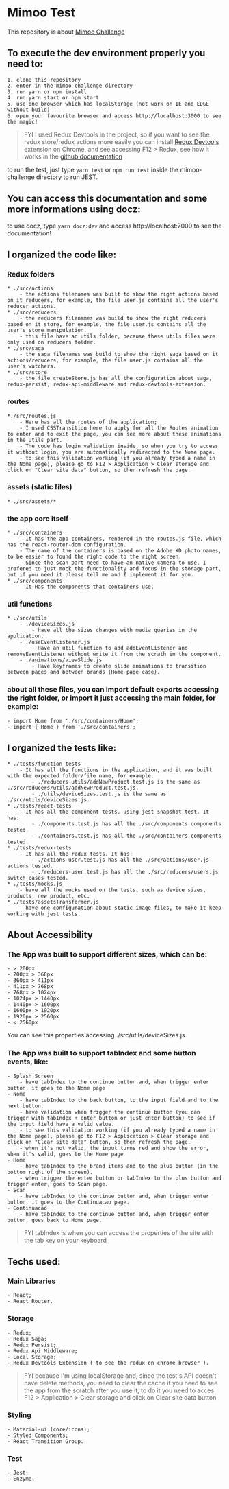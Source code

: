 # Mimoo Test
This repository is about [Mimoo Challenge](https://github.com/mimoo-tech/jobs/blob/master/desafios/frontend/README.md)

## To execute the dev environment properly you need to: 
```
1. clone this repository
2. enter in the mimoo-challenge directory
3. run yarn or npm install
4. run yarn start or npm start
5. use one browser which has localStorage (not work on IE and EDGE without build)
6. open your favourite browser and access http://localhost:3000 to see the magic!
```
> FYI I used Redux Devtools in the project, so if you want to see the redux store/redux actions more easily you can install [Redux Devtools](https://chrome.google.com/webstore/detail/redux-devtools/lmhkpmbekcpmknklioeibfkpmmfibljd?hl=pt-BR) extension on Chrome, and see accessing F12 > Redux, see how it works in the [github documentation](https://github.com/zalmoxisus/redux-devtools-extension)

to run the test, just type `yarn test` or `npm run test` inside the mimoo-challenge directory to run JEST.

## You can access this documentation and some more informations using docz:
to use docz, type `yarn docz:dev` and access http://localhost:7000 to see the documentation!

## I organized the code like:

### Redux folders
    * ./src/actions
        - the actions filenames was built to show the right actions based on it reducers, for example, the file user.js contains all the user's reducer actions.
    * ./src/reducers
        - the reducers filenames was build to show the right reducers based on it store, for example, the file user.js contains all the user's store manipulation.
        - this file have an utils folder, because these utils files were only used on reducers folder.
    * ./src/saga
        - the saga filenames was build to show the right saga based on it actions/reducers, for example, the file user.js contains all the user's watchers.
    * ./src/store
        - the file createStore.js has all the configuration about saga, redux-persist, redux-api-middleware and redux-devtools-extension.

### routes
    *./src/routes.js
        - Here has all the routes of the application;
        - I used CSSTransition here to apply for all the Routes animation to enter and to exit the page, you can see more about these animations in the utils part.
        - The code has login validation inside, so when you try to access it without login, you are automatically redirected to the Nome page. 
        - to see this validation working (if you already typed a name in the Nome page), please go to F12 > Application > Clear storage and click on "Clear site data" button, so then refresh the page.


### assets (static files)
    * ./src/assets/*

### the app core itself
    * ./src/containers
        - It has the app containers, rendered in the routes.js file, which has the react-router-dom configuration.
        - The name of the containers is based on the Adobe XD photo names, to be easier to found the right code to the right screen.
        - Since the scan part need to have an native camera to use, I prefered to just mock the functionality and focus in the storage part, but if you need it please tell me and I implement it for you.
    * ./src/components
        - It Has the components that containers use.

### util functions
    * ./src/utils
        - ./deviceSizes.js
            - have all the sizes changes with media queries in the application.
        - ./useEventListener.js
            - Have an util function to add addEventListener and removeEventListener without write it from the scrath in the component.
        - ./animations/viewSlide.js
            - Have keyframes to create slide animations to transition between pages and between brands (Home page case).

### about all these files, you can import default exports accessing the right folder, or import it just accessing the main folder, for example:
    - import Home from './src/containers/Home';
    - import { Home } from './src/containers';

## I organized the tests like:
    * ./tests/function-tests
        - It has all the functions in the application, and it was built with the expected folder/file name, for example:
            - ./reducers-utils/addNewProduct.test.js is the same as ./src/reducers/utils/addNewProduct.test.js.
            - ./utils/deviceSizes.test.js is the same as ./src/utils/deviceSizes.js.
    * ./tests/react-tests
        - It has all the component tests, using jest snapshot test. It has:
            - ./components.test.js has all the ./src/components components tested.
            - ./containers.test.js has all the ./src/containers components tested.
    * ./tests/redux-tests
        - It has all the redux tests. It has:
            - ./actions-user.test.js has all the ./src/actions/user.js actions tested.
            - ./reducers-user.test.js has all the ./src/reducers/users.js switch cases tested.
    * ./tests/mocks.js
        - have all the mocks used on the tests, such as device sizes, products, new product, etc.
    * ./tests/assetsTransformer.js
        - have one configuration about static image files, to make it keep working with jest tests.


## About Accessibility

### The App was built to support different sizes, which can be:
    - > 200px
    - 200px > 360px
    - 360px > 411px
    - 411px > 768px
    - 768px > 1024px
    - 1024px > 1440px
    - 1440px > 1600px
    - 1600px > 1920px
    - 1920px > 2560px
    - < 2560px
You can see this properties accessing ./src/utils/deviceSizes.js.

### The App was built to support tabIndex and some button events, like:
    - Splash Screen
        - have tabIndex to the continue button and, when trigger enter button, it goes to the Nome page
    - Nome
        - have tabIndex to the back button, to the input field and to the next button.
        - have validation when trigger the continue button (you can trigger with tabIndex + enter button or just enter button) to see if the input field have a valid value.
        - to see this validation working (if you already typed a name in the Nome page), please go to F12 > Application > Clear storage and click on "Clear site data" button, so then refresh the page.
        - when it's not valid, the input turns red and show the error, when it's valid, goes to the Home page
    - Home
        - have tabIndex to the brand items and to the plus button (in the bottom right of the screen).
        - when trigger the enter button or tabIndex to the plus button and trigger enter, goes to Scan page.
    - Scan
        - have tabIndex to the continue button and, when trigger enter button, it goes to the Continuacao page.
    - Continuacao
        - have tabIndex to the continue button and, when trigger enter button, goes back to Home page.
> FYI tabIndex is when you can access the properties of the site with the tab key on your keyboard

## Techs used:

### Main Libraries
    - React;
    - React Router.

### Storage
    - Redux;
    - Redux Saga;
    - Redux Persist;
    - Redux Api Middleware;
    - Local Storage;
    - Redux Devtools Extension ( to see the redux on chrome browser ).
> FYI because I'm using localStorage and, since the test's API doesn't have delete methods, you need to clear the cache if you need to see the app from the scratch after you use it, to do it you need to acces F12 > Application > Clear storage and click on Clear site data button

### Styling
    - Material-ui (core/icons);
    - Styled Components;
    - React Transition Group.

### Test
    - Jest;
    - Enzyme.